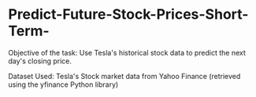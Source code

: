 # Predict-Future-Stock-Prices-Short-Term-

Objective of the task: Use Tesla's historical stock data to predict the next day's closing price. 

Dataset Used: Tesla's Stock market data from Yahoo Finance (retrieved using the yfinance Python library) 

